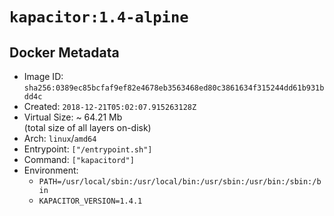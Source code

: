 # `kapacitor:1.4-alpine`

## Docker Metadata

- Image ID: `sha256:0389ec85bcfaf9ef82e4678eb3563468ed80c3861634f315244dd61b931bdd4c`
- Created: `2018-12-21T05:02:07.915263128Z`
- Virtual Size: ~ 64.21 Mb  
  (total size of all layers on-disk)
- Arch: `linux`/`amd64`
- Entrypoint: `["/entrypoint.sh"]`
- Command: `["kapacitord"]`
- Environment:
  - `PATH=/usr/local/sbin:/usr/local/bin:/usr/sbin:/usr/bin:/sbin:/bin`
  - `KAPACITOR_VERSION=1.4.1`
